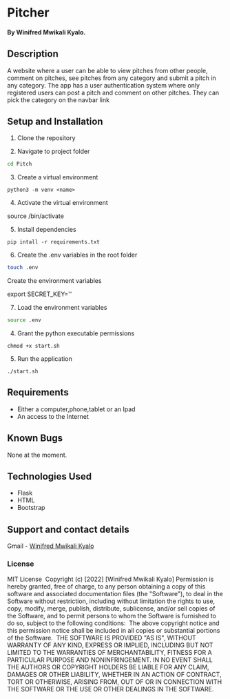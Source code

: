 # Pitcher
#### By Winifred Mwikali Kyalo.
## Description
A website where a user can be able to view pitches from other people, comment on pitches, see pitches from any category and submit a pitch in any category. The app has a user authentication system where only registered users can post a pitch and comment on other pitches. They can pick the category on the navbar link
## Setup and Installation

1. Clone the repository


2. Navigate to project folder

```bash
cd Pitch
```

3. Create a virtual environment
```
python3 -m venv <name>
```

4. Activate the virtual environment

source <name>/bin/activate

5. Install dependencies

```
pip intall -r requirements.txt
```

6. Create the .env variables in the root folder
```bash
touch .env
```
Create the environment  variables

export SECRET_KEY='<Your Secret Key>'

7. Load the environment variables

```bash
source .env
```
4. Grant the python executable permissions

```
chmod +x start.sh
```
5. Run the application

```
./start.sh
 ```

## Requirements
* Either a computer,phone,tablet or an Ipad
* An access to the Internet

## Known Bugs
None at the moment.
## Technologies Used
* Flask
* HTML
* Bootstrap

    
## Support and contact details
Gmail - [Winifred Mwikali Kyalo](winniemwikali07@gmail.com) 
### License
MIT License
​
Copyright (c) [2022] [Winifred Mwikali Kyalo]
​
Permission is hereby granted, free of charge, to any person obtaining a copy
of this software and associated documentation files (the "Software"), to deal
in the Software without restriction, including without limitation the rights
to use, copy, modify, merge, publish, distribute, sublicense, and/or sell
copies of the Software, and to permit persons to whom the Software is
furnished to do so, subject to the following conditions:
​
The above copyright notice and this permission notice shall be included in all
copies or substantial portions of the Software.
​
THE SOFTWARE IS PROVIDED "AS IS", WITHOUT WARRANTY OF ANY KIND, EXPRESS OR
IMPLIED, INCLUDING BUT NOT LIMITED TO THE WARRANTIES OF MERCHANTABILITY,
FITNESS FOR A PARTICULAR PURPOSE AND NONINFRINGEMENT. IN NO EVENT SHALL THE
AUTHORS OR COPYRIGHT HOLDERS BE LIABLE FOR ANY CLAIM, DAMAGES OR OTHER
LIABILITY, WHETHER IN AN ACTION OF CONTRACT, TORT OR OTHERWISE, ARISING FROM,
OUT OF OR IN CONNECTION WITH THE SOFTWARE OR THE USE OR OTHER DEALINGS IN THE
SOFTWARE.